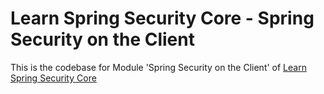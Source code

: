# Learn Spring Security Core - Spring Security on the Client
This is the codebase for Module 'Spring Security on the Client' of [Learn Spring Security Core](https://bit.ly/github-lssc)
